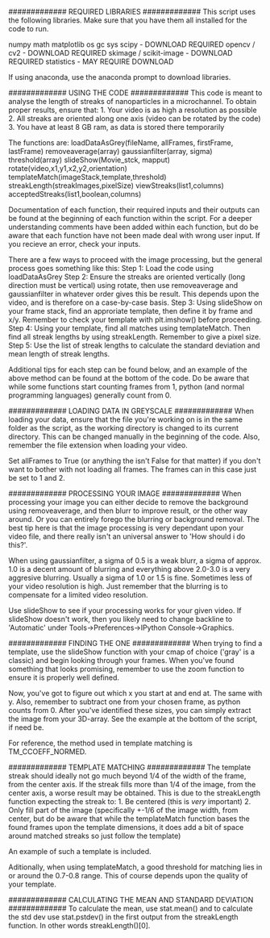 
############# REQUIRED LIBRARIES #############
This script uses the following libraries. Make sure that you have them all installed for the code to run.

numpy
math
matplotlib
os
gc
sys
scipy - DOWNLOAD REQUIRED
opencv / cv2 - DOWNLOAD REQUIRED
skimage / scikit-image - DOWNLOAD REQUIRED
statistics - MAY REQUIRE DOWNLOAD

If using anaconda, use the anaconda prompt to download libraries.

############# USING THE CODE #############
This code is meant to analyse the length of streaks of nanoparticles in a microchannel. To obtain proper results, ensure that:
	1. Your video is as high a resolution as possible
	2. All streaks are oriented along one axis (video can be rotated by the code)
	3. You have at least 8 GB ram, as data is stored there temporarily

The functions are:
	loadDataAsGrey(fileName, allFrames, firstFrame, lastFrame)
	removeaverage(array)
	gaussianfilter(array, sigma)
	threshold(array)
	slideShow(Movie_stck, mapput)
	rotate(video,x1,y1,x2,y2,orientation)
	templateMatch(imageStack,template,threshold)
	streakLength(streakImages,pixelSize)
	viewStreaks(list1,columns)
	acceptedStreaks(list1,boolean,columns)

Documentation of each function, their required inputs and their outputs can be found at the beginning of each function within the script. For a deeper understanding comments have been added within each function, but do be aware that each function have not been made deal with wrong user input. If you recieve an error, check your inputs.

There are a few ways to proceed with the image processing, but the general process goes something like this:
Step 1: Load the code using loadDataAsGrey
Step 2: Ensure the streaks are oriented vertically (long direction must be vertical) using rotate, then use removeaverage and gaussianfilter in whatever order gives this be result. This depends upon the video, and is therefore on a case-by-case basis.
Step 3: Using slideShow on your frame stack, find an approriate template, then define it by frame and x/y. Remember to check your template with plt.imshow() before proceeding.
Step 4: Using your template, find all matches using templateMatch. Then find all streak lengths by using streakLength. Remember to give a pixel size.
Step 5: Use the list of streak lengths to calculate the standard deviation and mean length of streak lengths.


Additional tips for each step can be found below, and an example of the above method can be found at the bottom of the code. Do be aware that while some functions start counting frames from 1, python (and normal programming languages) generally count from 0.

############# LOADING DATA IN GREYSCALE #############
When loading your data, ensure that the file you're working on is in the same folder as the script, as the working directory is changed to its current directory. This can be changed manually in the beginning of the code. Also, remember the file extension when loading your video.

Set allFrames to True (or anything the isn't False for that matter) if you don't want to bother with not loading all frames. The frames can in this case just be set to 1 and 2.

############# PROCESSING YOUR IMAGE #############
When processing your image you can either decide to remove the background using removeaverage, and then blurr to improve result, or the other way around. Or you can entirely forego the blurring or background removal. The best tip here is that the image processing is very dependant upon your video file, and there really isn't an universal answer to 'How should i do this?'.

When using gaussianfilter, a sigma of 0.5 is a weak blurr, a sigma of approx. 1.0 is a decent amount of blurring and everything above 2.0-3.0 is a very aggresive blurring. Usually a sigma of 1.0 or 1.5 is fine. Sometimes less of your video resolution is high. Just remember that the blurring is to compensate for a limited video resolution.

Use slideShow to see if your processing works for your given video. If slideShow doesn't work, then you likely need to change backline to 'Automatic' under Tools->Preferences->IPython Console->Graphics.

############# FINDING THE ONE #############
When trying to find a template, use the slideShow function with your cmap of choice ('gray' is a classic) and begin looking through your frames. When you've found something that looks promising, remember to use the zoom function to ensure it is properly well defined.

Now, you've got to figure out which x you start at and end at. The same with y. Also, remember to subtract one from your chosen frame, as python counts from 0. After you've identified these sizes, you can simply extract the image from your 3D-array. See the example at the bottom of the script, if need be.

For reference, the method used in template matching is TM_CCOEFF_NORMED.

############# TEMPLATE MATCHING #############
The template streak should ideally not go much beyond 1/4 of the width of the frame, from the center axis.
If the streak fills more than 1/4 of the image, from the center axis, a worse result may be obtained.
This is due to the streakLength function expecting the streak to:
	1. Be centered (this is *very* important)
	2. Only fill part of the image (specifically +-1/6 of the image width, from center, but do be aware that while the
	   templateMatch function bases the found frames upon the template dimensions, it does add a bit of space around matched
	   streaks so just follow the template)

An example of such a template is included.

Aditionally, when using templateMatch, a good threshold for matching lies in or around the 0.7-0.8 range. This of course depends upon the quality of your template.

############# CALCULATING THE MEAN AND STANDARD DEVIATION #############
To calculate the mean, use stat.mean() and to calculate the std dev use stat.pstdev() in the first output from the streakLength function. In other words streakLength()[0].

